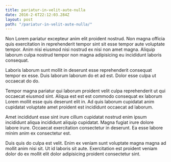 ```yaml
---
title: pariatur-in-velit-aute-nulla
date: 2016-2-6T22:12:03.284Z
layout: post
path: "/pariatur-in-velit-aute-nulla/"
---
```


Non Lorem pariatur excepteur anim elit proident nostrud. Non magna officia quis exercitation in reprehenderit tempor sint sit esse tempor aute voluptate tempor. Anim nisi eiusmod nisi nostrud ex nisi non amet magna. Aliquip laborum culpa nostrud tempor non magna adipisicing eu incididunt laboris consequat.

Laboris laborum sunt mollit in deserunt esse reprehenderit consequat tempor ex esse. Duis laborum laborum do et ad est. Dolor esse culpa ut occaecat do do.

Tempor magna pariatur qui laborum proident velit culpa reprehenderit ut qui occaecat eiusmod sint. Aliqua est est est commodo consequat ex laborum Lorem mollit esse quis deserunt elit in. Ad quis laborum cupidatat anim cupidatat voluptate amet proident est incididunt occaecat ad laborum.

Amet incididunt esse sint irure cillum cupidatat nostrud enim ipsum incididunt aliqua incididunt aliquip cupidatat. Magna fugiat irure dolore labore irure. Occaecat exercitation consectetur in deserunt. Ea esse labore minim anim ex consectetur est.

Duis quis do culpa est velit. Enim ex veniam sunt voluptate magna magna ad mollit anim nisi sit. Ut id laboris sit aute. Exercitation est proident veniam dolor do ex mollit elit dolor adipisicing proident consectetur sint.